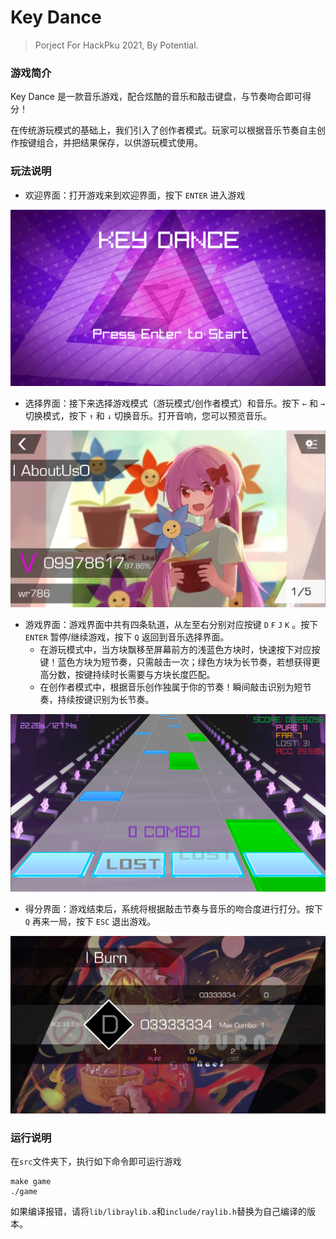 # Key Dance 
> Porject For HackPku 2021,
>     By Potential.   
### 游戏简介

Key Dance 是一款音乐游戏，配合炫酷的音乐和敲击键盘，与节奏吻合即可得分！

在传统游玩模式的基础上，我们引入了创作者模式。玩家可以根据音乐节奏自主创作按键组合，并把结果保存，以供游玩模式使用。

### 玩法说明
- 欢迎界面：打开游戏来到欢迎界面，按下 `ENTER` 进入游戏

<img src="images/image-20210510112756399.png" alt="image-20210510112756399" style="zoom:50%;" />

- 选择界面：接下来选择游戏模式（游玩模式/创作者模式）和音乐。按下 `←` 和 `→` 切换模式，按下 `↑` 和 `↓` 切换音乐。打开音响，您可以预览音乐。

<img src="images/image-20210510112934430.png" alt="image-20210510112934430" style="zoom:50%;" />

- 游戏界面：游戏界面中共有四条轨道，从左至右分别对应按键 `D` `F` `J` `K` 。按下 `ENTER` 暂停/继续游戏，按下 `Q` 返回到音乐选择界面。
   - 在游玩模式中，当方块飘移至屏幕前方的浅蓝色方块时，快速按下对应按键！蓝色方块为短节奏，只需敲击一次；绿色方块为长节奏，若想获得更高分数，按键持续时长需要与方块长度匹配。
   - 在创作者模式中，根据音乐创作独属于你的节奏！瞬间敲击识别为短节奏，持续按键识别为长节奏。
   
<img src="images/image-20210510113455229.png" alt="image-20210510113455229" style="zoom:50%;" />

- 得分界面：游戏结束后，系统将根据敲击节奏与音乐的吻合度进行打分。按下 `Q` 再来一局，按下 `ESC` 退出游戏。

<img src="images/image-20210510112153109.png" alt="image-20210510112153109" style="zoom:50%;" />


### 运行说明

在`src`文件夹下，执行如下命令即可运行游戏
```shell
make game
./game
```
如果编译报错，请将`lib/libraylib.a`和`include/raylib.h`替换为自己编译的版本。
